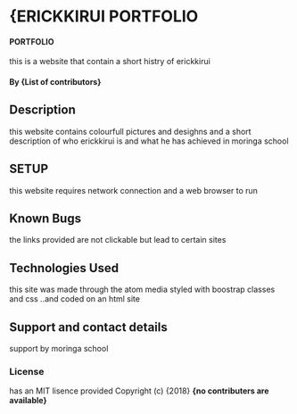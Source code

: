 # {ERICKKIRUI PORTFOLIO
#### PORTFOLIO
this is a website that contain a short histry of erickkirui
#### By **{List of contributors}**
## Description
this website contains colourfull pictures and desighns and a short description
of who erickkirui is and what he has achieved in moringa school

## SETUP 
this website requires network connection and a web browser to run
## Known Bugs
the links provided are not clickable but lead to certain sites 
## Technologies Used
this site  was made through the atom media 
styled with boostrap classes and css ..and coded on an html site
## Support and contact details
support by moringa school 
### License
has an MIT lisence provided
Copyright (c) {2018} **{no contributers are available}**
